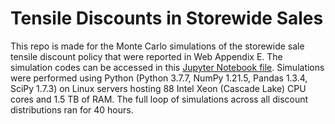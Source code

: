 # Tensile Discounts in Storewide Sales

This repo is made for the Monte Carlo simulations of the storewide sale tensile discount policy that were reported in Web Appendix E. The simulation codes can be accessed in this [Jupyter Notebook file](https://github.com/hanchenresearch/Tensile-Discounts-in-Storewide-Sales/blob/main/Policy%20Simulation_build2(binomial)-10000sims.ipynb). Simulations were performed using Python (Python 3.7.7, NumPy 1.21.5, Pandas 1.3.4, SciPy 1.7.3) on Linux servers hosting 88 Intel Xeon (Cascade Lake) CPU cores and 1.5 TB of RAM. The full loop of simulations across all discount distributions ran for 40 hours. 
